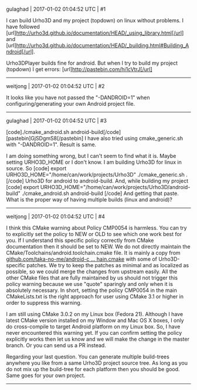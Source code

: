 gulaghad | 2017-01-02 01:04:52 UTC | #1

I can build Urho3D and my project (topdown) on linux without problems. I have followed
[url]http://urho3d.github.io/documentation/HEAD/_using_library.html[/url] and
[url]http://urho3d.github.io/documentation/HEAD/_building.html#Building_Android[/url].

Urho3DPlayer builds fine for android. But when I try to build my project (topdown) I get errors:
[url]http://pastebin.com/hi1cVtrJ[/url]

-------------------------

weitjong | 2017-01-02 01:04:52 UTC | #2

It looks like you have not passed the "-DANDROID=1" when configuring/generating your own Android project file.

-------------------------

gulaghad | 2017-01-02 01:04:52 UTC | #3

[code]./cmake_android.sh android-build[/code]
[pastebin]GjSDgmS8[/pastebin]
I have also tried using cmake_generic.sh with "-DANDROID=1". Result is same.

I am doing something wrong, but I can't seem to find what it is. Maybe setting URHO3D_HOME or I don't know. I am building Urho3D for linux in source. So
[code]
export URHO3D_HOME="/home/can/work/projects/Urho3D"
./cmake_generic.sh .
[/code]
Urho3D for android to android-build. And, while building my project
[code]
export URHO3D_HOME="/home/can/work/projects/Urho3D/android-build"
./cmake_android.sh android-build
[/code]
And getting that paste. What is the proper way of having multiple builds (linux and android)?

-------------------------

weitjong | 2017-01-02 01:04:52 UTC | #4

I think this CMake warning about Policy CMP0054 is harmless. You can try to explicitly set the policy to NEW or OLD to see which one work best for you. If I understand this specific policy correctly from CMake documentation then it should be set to NEW. We do not directly maintain the CMake/Toolchains/android.toolchain.cmake file. It is mainly a copy from [github.com/taka-no-me/android-c ... hain.cmake](https://github.com/taka-no-me/android-cmake/blob/master/android.toolchain.cmake) with some of Urho3D-specific patches. We try to keep the patches as minimal and as localized as possible, so we could merge the changes from upstream easily. All the other CMake files that are fully maintained by us should not trigger this policy warning because we use "quote" sparingly and only when it is absolutely necessary. In short, setting the policy CMP0054 in the main CMakeLists.txt is the right approach for user using CMake 3.1 or higher in order to suppress this warning.

I am still using CMake 3.0.2 on my Linux box (Fedora 21). Although I have latest CMake version installed on my Window and Mac OS X boxes, I only do cross-compile to target Android platform on my Linux box. So, I have never encountered this warning yet. If you can confirm setting the policy explicitly works then let us know and we will make the change in the master branch. Or you can send us a PR instead.

Regarding your last question. You can generate multiple build-trees anywhere you like from a same Urho3D project source tree. As long as you do not mix up the build-tree for each platform then you should be good. Same goes for your own project.

-------------------------

